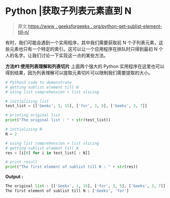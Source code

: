# Python |获取子列表元素直到 N

> 原文:[https://www . geeksforgeeks . org/python-get-sublist-element-till-n/](https://www.geeksforgeeks.org/python-getting-sublist-element-till-n/)

有时，我们可能会遇到一个实用程序，其中我们需要获取前 N 个子列表元素，这些元素也只有一个特定的索引。这可以让一个应用程序在排队时只得到最初 N 个人的名字。让我们讨论一下实现这一点的某些方法。

**方法#1:使用列表理解和列表切片**
上面两个强大的 Python 实用程序在这里也可以得到结果，因为列表理解可以提取元素切片可以限制我们需要提取的大小。

```py
# Python3 code to demonstrate
# getting sublist element till N
# using list comprehension + list slicing 

# initializing list 
test_list = [['Geeks', 1, 15], ['for', 3, 5], ['Geeks', 3, 7]]

# printing original list 
print("The original list : " + str(test_list))

# initializing N
N = 2

# using list comprehension + list slicing
# getting sublist element till N
res = [i[0] for i in test_list[ : N]] 

# print result
print("The first element of sublist till N : " + str(res))
```

**Output :**

```py
The original list : [['Geeks', 1, 15], ['for', 3, 5], ['Geeks', 3, 7]]
The first element of sublist till N : ['Geeks', 'for']

```